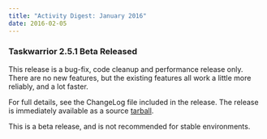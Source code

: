 ```yaml
---
title: "Activity Digest: January 2016"
date: 2016-02-05
---
```


### Taskwarrior 2.5.1 Beta Released 

This release is a bug-fix, code cleanup and performance release only.
There are no new features, but the existing features all work a little more reliably, and a lot faster.

For full details, see the ChangeLog file included in the release.
The release is immediately available as a source [tarball](/download/task-2.5.1.tar.gz).

This is a beta release, and is not recommended for stable environments.
